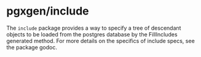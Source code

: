 # pgxgen/include

The `include` package provides a way to specify a tree of descendant objects
to be loaded from the postgres database by the <Entity>FillIncludes generated
method. For more details on the specifics of include specs, see the package
godoc.
